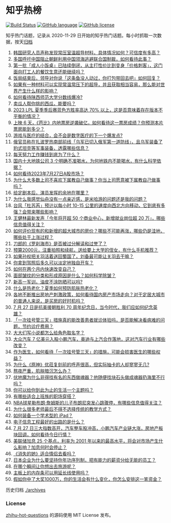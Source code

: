 # 知乎热榜
[![Build Status](https://github.com/ToWeLong/zhihu-hot-questions/workflows/CI/badge.svg)](https://github.com/ToWeLong/zhihu-hot-questions/actions)
[![GitHub language](https://img.shields.io/badge/language-golang-orange.svg)](https://golang.org/)
[![GitHub license](https://img.shields.io/github/license/ToWeLong/zhihu-hot-questions)](https://github.com/ToWeLong/zhihu-hot-questions/blob/main/LICENSE)

知乎热门话题，记录从 2020-11-29 日开始的知乎热门话题。每小时抓取一次数据，按天[归档](./archives)

<!-- BEGIN -->

1. [韩国研究人员声称发现常压室温超导材料，具体情况如何？可信度有多高？](https://www.zhihu.com/question/613850973)
1. [多国呼吁中国阻止朝鲜利用中国领海逃避联合国制裁，如何看待此事？](https://www.zhihu.com/question/613884077)
1. [第一批「成人小饭桌」已陆续倒闭，从主打性价比到变身「价格刺客」，这门面向打工人的餐饮生意还能继续吗？](https://www.zhihu.com/question/614105221)
1. [饭局结束后，领导对你说「这条鱼没人动过，你打包带回去吧」如何回复？](https://www.zhihu.com/question/613860920)
1. [如果有一种材料可以实现常温常压下的超导，并且获取相当容易，那么能对世界产生什么样的影响？](https://www.zhihu.com/question/614077790)
1. [如何看待陕西师范大学分数线爆冷?](https://www.zhihu.com/question/613553536)
1. [卖瓜人帮你挑的西瓜，能要吗？](https://www.zhihu.com/question/608246163)
1. [2023 LPL 夏季季后赛蓝色方胜率高达 70% 以上，这是否意味着存在版本不平衡的情况？](https://www.zhihu.com/question/614020294)
1. [上映 6 天，《芭比》内地票房逆袭破亿，如何看待这一票房成绩？你预测本片票房能到多少？](https://www.zhihu.com/question/614041479)
1. [游戏与医疗的结合，会不会是数字医疗的下一个爆发点?](https://www.zhihu.com/question/614105922)
1. [俄官员称在扎波罗热南部前线「乌军已切入俄军第一道防线」，且乌军装备了豹式坦克等军事装备，透露哪些信息？](https://www.zhihu.com/question/614225236)
1. [每天努力工作赚钱到底为了什么？](https://www.zhihu.com/question/614078189)
1. [国内十大地铁公司 3 个明确不准喝水，为何地铁内不能喝水，有什么科学依据？](https://www.zhihu.com/question/614017731)
1. [如何看待2023年7月27日A股市场？](https://www.zhihu.com/question/614213591)
1. [为什么大多数上司不喜欢下属教自己做事？你当上司愿意被下属教自己做事吗？](https://www.zhihu.com/question/602872757)
1. [给定剧本后，演员发挥的余地在哪里？](https://www.zhihu.com/question/61957015)
1. [为什么我感觉仙舟没有一点亲近感，是米哈游的问题还是我的问题？](https://www.zhihu.com/question/614129371)
1. [台风「杜苏芮」预计以每小时 10-15 公里的速度向西北方向移动，它到底有多强？会带来哪些影响？](https://www.zhihu.com/question/614209208)
1. [王健林最新发声「今年将开超 50 个商业中心，新增就业岗位超 20 万」，哪些信息值得关注？](https://www.zhihu.com/question/614081281)
1. [如何评价现有的和新增的超大城市的房价？哪些不可能再涨，哪些仍是洼地，哪些处于上涨过程？](https://www.zhihu.com/question/614050550)
1. [刀郎的《罗刹海市》是否被过分解读和过誉了？](https://www.zhihu.com/question/613743943)
1. [预算2000元，注重拍照和续航，送给要上大学的侄女，有什么手机推荐？](https://www.zhihu.com/question/614229681)
1. [如果孙权把关羽活着送回蜀国了，刘备最可能让关羽去干嘛？](https://www.zhihu.com/question/609967018)
1. [你拿到驾照后多久可以淡定地独自开车？](https://www.zhihu.com/question/609798998)
1. [如何在两个月内快速改变自己？](https://www.zhihu.com/question/451986493)
1. [面部皱纹的分类和形成原因是什么？如何科学除皱？](https://www.zhihu.com/question/344543212)
1. [新高一军训，油皮不涂防晒可以吗?](https://www.zhihu.com/question/611888382)
1. [什么是热老化？夏季如何预防肌肤热老化？](https://www.zhihu.com/question/607521435)
1. [各地不断推出房地产刺激政策，如何看待国内房产市场走向？对于定居大城市的普通人来说，是买房的好时机吗？](https://www.zhihu.com/question/614160215)
1. [7 月 27 日是抗美援朝胜利 70 周年纪念日，当今时代，我们应如何纪念英雄？](https://www.zhihu.com/question/614049749)
1. [「一次挂号管三天」措施真的能改善患者就诊体验吗，是否能解决看病难的问题，节约诊疗费用？](https://www.zhihu.com/question/613963201)
1. [大大们写小说都怎么给角色取名字？](https://www.zhihu.com/question/606748733)
1. [大众汽车 7 亿美元入股小鹏汽车，奥迪与上汽合作落地，这对汽车行业有哪些改变？](https://www.zhihu.com/question/614150012)
1. [作为医生，如何看待「一次挂号管三天」的措施，可能会损害医生的哪些权益？](https://www.zhihu.com/question/613963786)
1. [为什么《原神》优菈复刻前的呼声很高，但实际抽卡的人却寥寥无几?](https://www.zhihu.com/question/613422528)
1. [熬夜严重，肌肤暗沉怎么办？](https://www.zhihu.com/question/610032738)
1. [伏地魔为什么非得找有名的东西做魂器？他随便找块石头做成魂器扔海里不行吗？](https://www.zhihu.com/question/443161370)
1. [你可以给你到此为止的生活一个主题吗？](https://www.zhihu.com/question/614051008)
1. [有哪些适合上班族的职场穿搭？](https://www.zhihu.com/question/606111084)
1. [NBA球星勒布朗·詹姆斯的儿子布朗尼突发心跳骤停，有哪些信息值得关注？](https://www.zhihu.com/question/613989515)
1. [为什么很多老师最后不得不选择传统的教学方式？](https://www.zhihu.com/question/608465717)
1. [如何装备一个学术型的 iPad？](https://www.zhihu.com/question/22578656)
1. [电子信息工程最好的出路的是什么？](https://www.zhihu.com/question/492073645)
1. [7 月 27 日三大指数高开，汽车整车股冲高，小鹏汽车产业链大涨，房地产板块回调，如何看待今日行情？](https://www.zhihu.com/question/614218020)
1. [美联储加息 25 个基点，利率为 2001 年以来的最高水平，将会对市场产生什么影响？加息何时会停止？](https://www.zhihu.com/question/614206153)
1. [《消失的她》适合情侣去看吗？](https://www.zhihu.com/question/608335923)
1. [日本企业为什么要坚持你年功序列制，把有能力的薪资分给无能的员工？](https://www.zhihu.com/question/613462014)
1. [在哪个瞬间让你想出去旅游呢？](https://www.zhihu.com/question/612421572)
1. [主板上的内存条可以用延长线使用吗？](https://www.zhihu.com/question/600186410)
1. [假如你中了大奖1000万，你的生活会有什么变化，你怎么安排这一笔资金？](https://www.zhihu.com/question/614059528)

<!-- END -->

历史归档 [./archives](./archives)


### License
[zhihu-hot-questions](https://github.com/towelong/zhihu-hot-questions) 的源码使用 MIT License 发布。